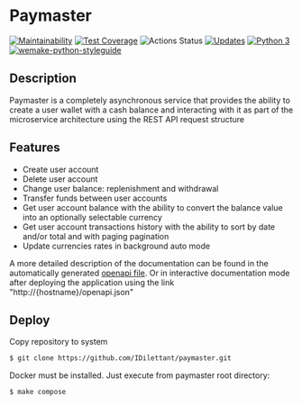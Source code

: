 # Paymaster
[![Maintainability](https://api.codeclimate.com/v1/badges/4481ecf0fcbcab01225b/maintainability)](https://codeclimate.com/github/IDilettant/paymaster/maintainability)
[![Test Coverage](https://api.codeclimate.com/v1/badges/4481ecf0fcbcab01225b/test_coverage)](https://codeclimate.com/github/IDilettant/paymaster/test_coverage)
![Actions Status](https://github.com/IDilettant/paymaster/actions/workflows/tests_and_linters.yaml/badge.svg)
[![Updates](https://pyup.io/repos/github/IDilettant/paymaster/shield.svg)](https://pyup.io/repos/github/IDilettant/paymaster/)
[![Python 3](https://pyup.io/repos/github/IDilettant/paymaster/python-3-shield.svg)](https://pyup.io/repos/github/IDilettant/paymaster/)
[![wemake-python-styleguide](https://img.shields.io/badge/style-wemake-000000.svg)](https://github.com/wemake-services/wemake-python-styleguide)


## Description
Paymaster is a completely asynchronous service that provides the ability to create a user wallet with a cash balance and
interacting with it as part of the microservice architecture using the REST API request structure

## Features
- Create user account
- Delete user account
- Change user balance: replenishment and withdrawal
- Transfer funds between user accounts
- Get user account balance with the ability to convert the balance value into an optionally selectable currency
- Get user account transactions history with the ability to sort by date and/or total and with paging pagination
- Update currencies rates in background auto mode

A more detailed description of the documentation can be found in the automatically generated [openapi file](https://github.com/IDilettant/paymaster/blob/main/doc/openapi.yml).
Or in interactive documentation mode after deploying the application using the link "http://{hostname}/openapi.json"

## Deploy
Copy repository to system
```bash
$ git clone https://github.com/IDilettant/paymaster.git
```
Docker must be installed. Just execute from paymaster root directory:
```bash
$ make compose
```
